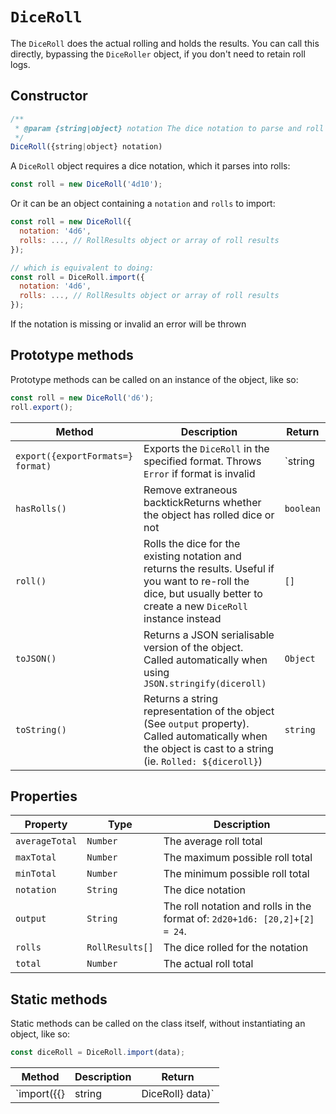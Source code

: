 # `DiceRoll`

The `DiceRoll` does the actual rolling and holds the results. You can call this directly, bypassing the `DiceRoller` object, if you don't need to retain roll logs.


## Constructor

```js
/**
 * @param {string|object} notation The dice notation to parse and roll
 */
DiceRoll({string|object} notation)
```

A `DiceRoll` object requires a dice notation, which it parses into rolls:

```js
const roll = new DiceRoll('4d10');
```

Or it can be an object containing a `notation` and `rolls` to import:

```js
const roll = new DiceRoll({
  notation: '4d6',
  rolls: ..., // RollResults object or array of roll results
});

// which is equivalent to doing:
const roll = DiceRoll.import({
  notation: '4d6',
  rolls: ..., // RollResults object or array of roll results
});
```

If the notation is missing or invalid an error will be thrown

## Prototype methods

Prototype methods can be called on an instance of the object, like so:

```js
const roll = new DiceRoll('d6');
roll.export();
```

| Method                            | Description                                                  | Return        |
| --------------------------------- | ------------------------------------------------------------ | ------------- |
| `export({exportFormats=} format)` | Exports the `DiceRoll` in the specified format. Throws `Error` if format is invalid | `string|null` |
| `hasRolls()`                      | Remove extraneous backtickReturns whether the object has rolled dice or not | `boolean`     |
| `roll()`                          | Rolls the dice for the existing notation and returns the results. Useful if you want to re-roll the dice, but usually better to create a new `DiceRoll` instance instead | `[]`          |
| `toJSON()`                        | Returns a JSON serialisable version of the object. Called automatically when using `JSON.stringify(diceroll)` | `Object`      |
| `toString()`                      | Returns a string representation of the object (See `output` property). Called automatically when the object is cast to a string (ie. `Rolled: ${diceroll}`) | `string`      |


## Properties

| Property       | Type            | Description                                                  |
| -------------- | --------------- | ------------------------------------------------------------ |
| `averageTotal` | `Number`        | <Badge text="New" vertical="middle"/> The average roll total |
| `maxTotal`     | `Number`        | <Badge text="New" vertical="middle"/> The maximum possible roll total |
| `minTotal`     | `Number`        | <Badge text="New" vertical="middle"/> The minimum possible roll total |
| `notation`     | `String`        | The dice notation                                            |
| `output`       | `String`        | The roll notation and rolls in the format of: `2d20+1d6: [20,2]+[2] = 24`. |
| `rolls`        | `RollResults[]` | The dice rolled for the notation                             |
| `total`        | `Number`        | The actual roll total                                        |


## Static methods

Static methods can be called on the class itself, without instantiating an object, like so:

```js
const diceRoll = DiceRoll.import(data);
```

| Method                              | Description                                        | Return     |
| ----------------------------------- | -------------------------------------------------- | ---------- |
| `import({{}|string|DiceRoll} data)` | Imports the given data and creates a new dice roll | `DiceRoll` |

